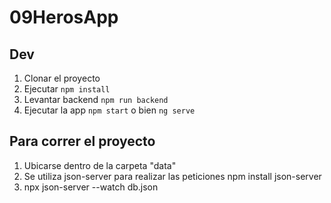 # 09HerosApp

## Dev

1. Clonar el proyecto
2. Ejecutar ```npm install```
3. Levantar backend ```npm run backend```
4. Ejecutar la app ```npm start``` o bien ```ng serve```

## Para correr el proyecto
1. Ubicarse dentro de la carpeta "data"
2. Se utiliza json-server para realizar las peticiones npm install json-server
3. npx json-server --watch db.json